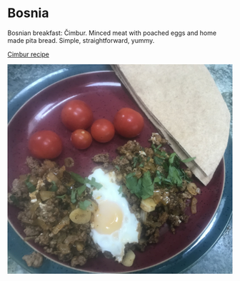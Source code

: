 # Bosnia

Bosnian breakfast: C&#780;imbur. Minced meat with poached eggs and
home made pita bread. Simple, straightforward, yummy.

[Cimbur recipe](https://www.all-thats-jas.com/meat-eggs-recipe-cimbur)

![Bosnian breakfast](images/bosnia.jpeg)